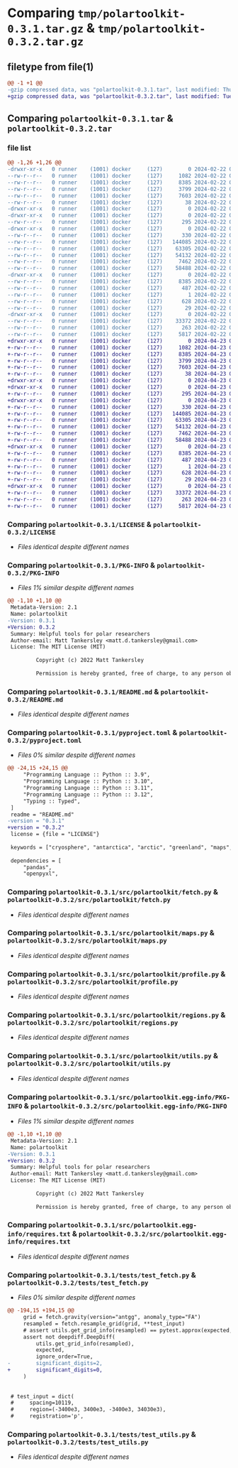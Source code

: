 # Comparing `tmp/polartoolkit-0.3.1.tar.gz` & `tmp/polartoolkit-0.3.2.tar.gz`

## filetype from file(1)

```diff
@@ -1 +1 @@
-gzip compressed data, was "polartoolkit-0.3.1.tar", last modified: Thu Feb 22 01:44:19 2024, max compression
+gzip compressed data, was "polartoolkit-0.3.2.tar", last modified: Tue Apr 23 09:36:04 2024, max compression
```

## Comparing `polartoolkit-0.3.1.tar` & `polartoolkit-0.3.2.tar`

### file list

```diff
@@ -1,26 +1,26 @@
-drwxr-xr-x   0 runner    (1001) docker     (127)        0 2024-02-22 01:44:19.019057 polartoolkit-0.3.1/
--rw-r--r--   0 runner    (1001) docker     (127)     1082 2024-02-22 01:44:11.000000 polartoolkit-0.3.1/LICENSE
--rw-r--r--   0 runner    (1001) docker     (127)     8385 2024-02-22 01:44:19.019057 polartoolkit-0.3.1/PKG-INFO
--rw-r--r--   0 runner    (1001) docker     (127)     3799 2024-02-22 01:44:11.000000 polartoolkit-0.3.1/README.md
--rw-r--r--   0 runner    (1001) docker     (127)     7603 2024-02-22 01:44:11.000000 polartoolkit-0.3.1/pyproject.toml
--rw-r--r--   0 runner    (1001) docker     (127)       38 2024-02-22 01:44:19.019057 polartoolkit-0.3.1/setup.cfg
-drwxr-xr-x   0 runner    (1001) docker     (127)        0 2024-02-22 01:44:19.015057 polartoolkit-0.3.1/src/
-drwxr-xr-x   0 runner    (1001) docker     (127)        0 2024-02-22 01:44:19.015057 polartoolkit-0.3.1/src/antarctic_plots/
--rw-r--r--   0 runner    (1001) docker     (127)      295 2024-02-22 01:44:11.000000 polartoolkit-0.3.1/src/antarctic_plots/__init__.py
-drwxr-xr-x   0 runner    (1001) docker     (127)        0 2024-02-22 01:44:19.015057 polartoolkit-0.3.1/src/polartoolkit/
--rw-r--r--   0 runner    (1001) docker     (127)      330 2024-02-22 01:44:11.000000 polartoolkit-0.3.1/src/polartoolkit/__init__.py
--rw-r--r--   0 runner    (1001) docker     (127)   144085 2024-02-22 01:44:11.000000 polartoolkit-0.3.1/src/polartoolkit/fetch.py
--rw-r--r--   0 runner    (1001) docker     (127)    63305 2024-02-22 01:44:11.000000 polartoolkit-0.3.1/src/polartoolkit/maps.py
--rw-r--r--   0 runner    (1001) docker     (127)    54132 2024-02-22 01:44:11.000000 polartoolkit-0.3.1/src/polartoolkit/profile.py
--rw-r--r--   0 runner    (1001) docker     (127)     7462 2024-02-22 01:44:11.000000 polartoolkit-0.3.1/src/polartoolkit/regions.py
--rw-r--r--   0 runner    (1001) docker     (127)    58488 2024-02-22 01:44:11.000000 polartoolkit-0.3.1/src/polartoolkit/utils.py
-drwxr-xr-x   0 runner    (1001) docker     (127)        0 2024-02-22 01:44:19.019057 polartoolkit-0.3.1/src/polartoolkit.egg-info/
--rw-r--r--   0 runner    (1001) docker     (127)     8385 2024-02-22 01:44:19.000000 polartoolkit-0.3.1/src/polartoolkit.egg-info/PKG-INFO
--rw-r--r--   0 runner    (1001) docker     (127)      487 2024-02-22 01:44:19.000000 polartoolkit-0.3.1/src/polartoolkit.egg-info/SOURCES.txt
--rw-r--r--   0 runner    (1001) docker     (127)        1 2024-02-22 01:44:19.000000 polartoolkit-0.3.1/src/polartoolkit.egg-info/dependency_links.txt
--rw-r--r--   0 runner    (1001) docker     (127)      628 2024-02-22 01:44:19.000000 polartoolkit-0.3.1/src/polartoolkit.egg-info/requires.txt
--rw-r--r--   0 runner    (1001) docker     (127)       29 2024-02-22 01:44:19.000000 polartoolkit-0.3.1/src/polartoolkit.egg-info/top_level.txt
-drwxr-xr-x   0 runner    (1001) docker     (127)        0 2024-02-22 01:44:19.019057 polartoolkit-0.3.1/tests/
--rw-r--r--   0 runner    (1001) docker     (127)    33372 2024-02-22 01:44:11.000000 polartoolkit-0.3.1/tests/test_fetch.py
--rw-r--r--   0 runner    (1001) docker     (127)      263 2024-02-22 01:44:11.000000 polartoolkit-0.3.1/tests/test_profile.py
--rw-r--r--   0 runner    (1001) docker     (127)     5817 2024-02-22 01:44:11.000000 polartoolkit-0.3.1/tests/test_utils.py
+drwxr-xr-x   0 runner    (1001) docker     (127)        0 2024-04-23 09:36:04.881682 polartoolkit-0.3.2/
+-rw-r--r--   0 runner    (1001) docker     (127)     1082 2024-04-23 09:35:59.000000 polartoolkit-0.3.2/LICENSE
+-rw-r--r--   0 runner    (1001) docker     (127)     8385 2024-04-23 09:36:04.881682 polartoolkit-0.3.2/PKG-INFO
+-rw-r--r--   0 runner    (1001) docker     (127)     3799 2024-04-23 09:35:59.000000 polartoolkit-0.3.2/README.md
+-rw-r--r--   0 runner    (1001) docker     (127)     7603 2024-04-23 09:36:00.000000 polartoolkit-0.3.2/pyproject.toml
+-rw-r--r--   0 runner    (1001) docker     (127)       38 2024-04-23 09:36:04.881682 polartoolkit-0.3.2/setup.cfg
+drwxr-xr-x   0 runner    (1001) docker     (127)        0 2024-04-23 09:36:04.873682 polartoolkit-0.3.2/src/
+drwxr-xr-x   0 runner    (1001) docker     (127)        0 2024-04-23 09:36:04.873682 polartoolkit-0.3.2/src/antarctic_plots/
+-rw-r--r--   0 runner    (1001) docker     (127)      295 2024-04-23 09:36:00.000000 polartoolkit-0.3.2/src/antarctic_plots/__init__.py
+drwxr-xr-x   0 runner    (1001) docker     (127)        0 2024-04-23 09:36:04.877682 polartoolkit-0.3.2/src/polartoolkit/
+-rw-r--r--   0 runner    (1001) docker     (127)      330 2024-04-23 09:36:00.000000 polartoolkit-0.3.2/src/polartoolkit/__init__.py
+-rw-r--r--   0 runner    (1001) docker     (127)   144085 2024-04-23 09:36:00.000000 polartoolkit-0.3.2/src/polartoolkit/fetch.py
+-rw-r--r--   0 runner    (1001) docker     (127)    63305 2024-04-23 09:36:00.000000 polartoolkit-0.3.2/src/polartoolkit/maps.py
+-rw-r--r--   0 runner    (1001) docker     (127)    54132 2024-04-23 09:36:00.000000 polartoolkit-0.3.2/src/polartoolkit/profile.py
+-rw-r--r--   0 runner    (1001) docker     (127)     7462 2024-04-23 09:36:00.000000 polartoolkit-0.3.2/src/polartoolkit/regions.py
+-rw-r--r--   0 runner    (1001) docker     (127)    58488 2024-04-23 09:36:00.000000 polartoolkit-0.3.2/src/polartoolkit/utils.py
+drwxr-xr-x   0 runner    (1001) docker     (127)        0 2024-04-23 09:36:04.877682 polartoolkit-0.3.2/src/polartoolkit.egg-info/
+-rw-r--r--   0 runner    (1001) docker     (127)     8385 2024-04-23 09:36:04.000000 polartoolkit-0.3.2/src/polartoolkit.egg-info/PKG-INFO
+-rw-r--r--   0 runner    (1001) docker     (127)      487 2024-04-23 09:36:04.000000 polartoolkit-0.3.2/src/polartoolkit.egg-info/SOURCES.txt
+-rw-r--r--   0 runner    (1001) docker     (127)        1 2024-04-23 09:36:04.000000 polartoolkit-0.3.2/src/polartoolkit.egg-info/dependency_links.txt
+-rw-r--r--   0 runner    (1001) docker     (127)      628 2024-04-23 09:36:04.000000 polartoolkit-0.3.2/src/polartoolkit.egg-info/requires.txt
+-rw-r--r--   0 runner    (1001) docker     (127)       29 2024-04-23 09:36:04.000000 polartoolkit-0.3.2/src/polartoolkit.egg-info/top_level.txt
+drwxr-xr-x   0 runner    (1001) docker     (127)        0 2024-04-23 09:36:04.877682 polartoolkit-0.3.2/tests/
+-rw-r--r--   0 runner    (1001) docker     (127)    33372 2024-04-23 09:36:00.000000 polartoolkit-0.3.2/tests/test_fetch.py
+-rw-r--r--   0 runner    (1001) docker     (127)      263 2024-04-23 09:36:00.000000 polartoolkit-0.3.2/tests/test_profile.py
+-rw-r--r--   0 runner    (1001) docker     (127)     5817 2024-04-23 09:36:00.000000 polartoolkit-0.3.2/tests/test_utils.py
```

### Comparing `polartoolkit-0.3.1/LICENSE` & `polartoolkit-0.3.2/LICENSE`

 * *Files identical despite different names*

### Comparing `polartoolkit-0.3.1/PKG-INFO` & `polartoolkit-0.3.2/PKG-INFO`

 * *Files 1% similar despite different names*

```diff
@@ -1,10 +1,10 @@
 Metadata-Version: 2.1
 Name: polartoolkit
-Version: 0.3.1
+Version: 0.3.2
 Summary: Helpful tools for polar researchers
 Author-email: Matt Tankersley <matt.d.tankersley@gmail.com>
 License: The MIT License (MIT)
         
         Copyright (c) 2022 Matt Tankersley
         
         Permission is hereby granted, free of charge, to any person obtaining a copy
```

### Comparing `polartoolkit-0.3.1/README.md` & `polartoolkit-0.3.2/README.md`

 * *Files identical despite different names*

### Comparing `polartoolkit-0.3.1/pyproject.toml` & `polartoolkit-0.3.2/pyproject.toml`

 * *Files 0% similar despite different names*

```diff
@@ -24,15 +24,15 @@
     "Programming Language :: Python :: 3.9",
     "Programming Language :: Python :: 3.10",
     "Programming Language :: Python :: 3.11",
     "Programming Language :: Python :: 3.12",
     "Typing :: Typed",
 ]
 readme = "README.md"
-version = "0.3.1"
+version = "0.3.2"
 license = {file = "LICENSE"}
 
 keywords = ["cryosphere", "antarctica", "arctic", "greenland", "maps", "plotting", "pygmt", "cross-section"]
 
 dependencies = [
     "pandas",
     "openpyxl",
```

### Comparing `polartoolkit-0.3.1/src/polartoolkit/fetch.py` & `polartoolkit-0.3.2/src/polartoolkit/fetch.py`

 * *Files identical despite different names*

### Comparing `polartoolkit-0.3.1/src/polartoolkit/maps.py` & `polartoolkit-0.3.2/src/polartoolkit/maps.py`

 * *Files identical despite different names*

### Comparing `polartoolkit-0.3.1/src/polartoolkit/profile.py` & `polartoolkit-0.3.2/src/polartoolkit/profile.py`

 * *Files identical despite different names*

### Comparing `polartoolkit-0.3.1/src/polartoolkit/regions.py` & `polartoolkit-0.3.2/src/polartoolkit/regions.py`

 * *Files identical despite different names*

### Comparing `polartoolkit-0.3.1/src/polartoolkit/utils.py` & `polartoolkit-0.3.2/src/polartoolkit/utils.py`

 * *Files identical despite different names*

### Comparing `polartoolkit-0.3.1/src/polartoolkit.egg-info/PKG-INFO` & `polartoolkit-0.3.2/src/polartoolkit.egg-info/PKG-INFO`

 * *Files 1% similar despite different names*

```diff
@@ -1,10 +1,10 @@
 Metadata-Version: 2.1
 Name: polartoolkit
-Version: 0.3.1
+Version: 0.3.2
 Summary: Helpful tools for polar researchers
 Author-email: Matt Tankersley <matt.d.tankersley@gmail.com>
 License: The MIT License (MIT)
         
         Copyright (c) 2022 Matt Tankersley
         
         Permission is hereby granted, free of charge, to any person obtaining a copy
```

### Comparing `polartoolkit-0.3.1/src/polartoolkit.egg-info/requires.txt` & `polartoolkit-0.3.2/src/polartoolkit.egg-info/requires.txt`

 * *Files identical despite different names*

### Comparing `polartoolkit-0.3.1/tests/test_fetch.py` & `polartoolkit-0.3.2/tests/test_fetch.py`

 * *Files 0% similar despite different names*

```diff
@@ -194,15 +194,15 @@
     grid = fetch.gravity(version="antgg", anomaly_type="FA")
     resampled = fetch.resample_grid(grid, **test_input)
     # assert utils.get_grid_info(resampled) == pytest.approx(expected, rel=0.1)
     assert not deepdiff.DeepDiff(
         utils.get_grid_info(resampled),
         expected,
         ignore_order=True,
-        significant_digits=2,
+        significant_digits=0,
     )
 
 
 # test_input = dict(
 #     spacing=10119,
 #     region=(-3400e3, 3400e3, -3400e3, 34030e3),
 #     registration='p',
```

### Comparing `polartoolkit-0.3.1/tests/test_utils.py` & `polartoolkit-0.3.2/tests/test_utils.py`

 * *Files identical despite different names*

